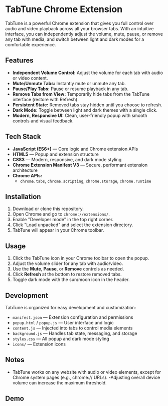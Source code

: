 # TabTune Chrome Extension

TabTune is a powerful Chrome extension that gives you full control over audio and video playback across all your browser tabs. With an intuitive interface, you can independently adjust the volume, mute, pause, or remove any tab with media, and switch between light and dark modes for a comfortable experience.

## Features

- **Independent Volume Control:** Adjust the volume for each tab with audio or video content.
- **Mute/Unmute Tabs:** Instantly mute or unmute any tab.
- **Pause/Play Tabs:** Pause or resume playback in any tab.
- **Remove Tabs from View:** Temporarily hide tabs from the TabTune interface (restore with Refresh).
- **Persistent State:** Removed tabs stay hidden until you choose to refresh.
- **Dark Mode:** Toggle between light and dark themes with a single click.
- **Modern, Responsive UI:** Clean, user-friendly popup with smooth controls and visual feedback.

## Tech Stack

- **JavaScript (ES6+)** — Core logic and Chrome extension APIs
- **HTML5** — Popup and extension structure
- **CSS3** — Modern, responsive, and dark mode styling
- **Chrome Extension Manifest V3** — Secure, performant extension architecture
- **Chrome APIs:**
  - `chrome.tabs`, `chrome.scripting`, `chrome.storage`, `chrome.runtime`

## Installation

1. Download or clone this repository.
2. Open Chrome and go to `chrome://extensions/`.
3. Enable "Developer mode" in the top right corner.
4. Click "Load unpacked" and select the extension directory.
5. TabTune will appear in your Chrome toolbar.

## Usage

1. Click the TabTune icon in your Chrome toolbar to open the popup.
2. Adjust the volume slider for any tab with audio/video.
3. Use the **Mute**, **Pause**, or **Remove** controls as needed.
4. Click **Refresh** at the bottom to restore removed tabs.
5. Toggle dark mode with the sun/moon icon in the header.

## Development

TabTune is organized for easy development and customization:

- `manifest.json` — Extension configuration and permissions
- `popup.html` / `popup.js` — User interface and logic
- `content.js` — Injected into tabs to control media elements
- `background.js` — Handles tab state, messaging, and storage
- `styles.css` — All popup and dark mode styling
- `icons/` — Extension icons 

## Notes

- TabTune works on any website with audio or video elements, except for Chrome system pages (e.g., chrome:// URLs).
-Adjusting overall device volume can increase the maximum threshold.

## Demo

